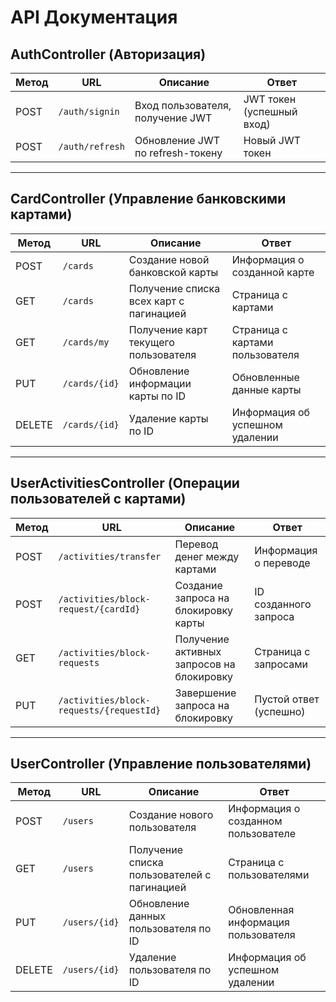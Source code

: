 # API Документация

## AuthController (Авторизация)

| Метод | URL            | Описание                              | Ответ                      |
|-------|----------------|-------------------------------------|----------------------------|
| POST  | `/auth/signin` | Вход пользователя, получение JWT    | JWT токен (успешный вход)  |
| POST  | `/auth/refresh`| Обновление JWT по refresh-токену    | Новый JWT токен            |

---

## CardController (Управление банковскими картами)

| Метод | URL               | Описание                                   | Ответ                         |
|-------|-------------------|--------------------------------------------|-------------------------------|
| POST  | `/cards`          | Создание новой банковской карты             | Информация о созданной карте   |
| GET   | `/cards`          | Получение списка всех карт с пагинацией     | Страница с картами             |
| GET   | `/cards/my`       | Получение карт текущего пользователя         | Страница с картами пользователя|
| PUT   | `/cards/{id}`     | Обновление информации карты по ID            | Обновленные данные карты       |
| DELETE| `/cards/{id}`     | Удаление карты по ID                         | Информация об успешном удалении|

---

## UserActivitiesController (Операции пользователей с картами)

| Метод | URL                                   | Описание                               | Ответ                         |
|-------|-------------------------------------|--------------------------------------|-------------------------------|
| POST  | `/activities/transfer`               | Перевод денег между картами           | Информация о переводе          |
| POST  | `/activities/block-request/{cardId}`| Создание запроса на блокировку карты  | ID созданного запроса          |
| GET   | `/activities/block-requests`         | Получение активных запросов на блокировку | Страница с запросами           |
| PUT   | `/activities/block-requests/{requestId}` | Завершение запроса на блокировку     | Пустой ответ (успешно)         |

---

## UserController (Управление пользователями)

| Метод | URL               | Описание                                 | Ответ                         |
|-------|-------------------|------------------------------------------|-------------------------------|
| POST  | `/users`          | Создание нового пользователя              | Информация о созданном пользователе |
| GET   | `/users`          | Получение списка пользователей с пагинацией | Страница с пользователями       |
| PUT   | `/users/{id}`     | Обновление данных пользователя по ID      | Обновленная информация пользователя |
| DELETE| `/users/{id}`     | Удаление пользователя по ID                | Информация об успешном удалении |


